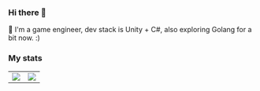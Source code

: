 ### Hi there 👋

💬 I'm a game engineer, dev stack is Unity + C#, also exploring Golang for a bit now. :)

### My stats
<table>
  <tr>
    <td align="center" style="padding=0;width=50%;">
      <img align="center" style="padding=0;" src="https://github-readme-stats.vercel.app/api?username=OlegDzhuraev&show_icons=true&include_all_commits=true&hide_title=true&count_private=true&hide_border=true" />
    </td>
    <td align="center" style="padding=0;width=50%;">
      <img align="center" style="padding=0;" src="https://github-readme-stats.vercel.app/api/top-langs/?username=OlegDzhuraev&layout=compact&theme=default&hide=cmake,makefile&count_private=true&hide_border=true" />
    </td>
  </tr>
</table>
